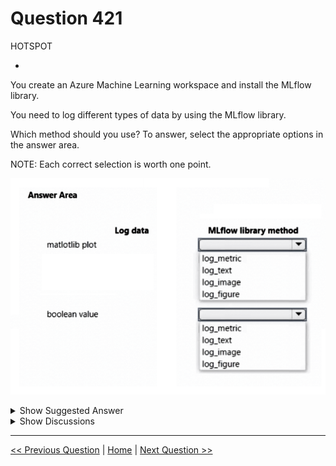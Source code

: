 # Question 421

HOTSPOT

-

You create an Azure Machine Learning workspace and install the MLflow library.

You need to log different types of data by using the MLflow library.

Which method should you use? To answer, select the appropriate options in the answer area.

NOTE: Each correct selection is worth one point.

![Question Image](images/q421_q_image473.png)

<details>
  <summary>Show Suggested Answer</summary>

  <img src="images/q421_ans_0_image474.png" alt="Answer Image"><br>

</details>

<details>
  <summary>Show Discussions</summary>

<blockquote><p><strong>phdykd</strong> <code>(Thu 27 Jul 2023 17:32)</code> - <em>Upvotes: 4</em></p><p>Log matlotlib plot or image file---mlflow.log_figure(fig, &quot;figure.png&quot;)
Log numpy metrics or PIL image objects	mlflow.log_image(img, &quot;figure.png&quot;)
Log a boolean value---mlflow.log_metric(&quot;my_metric&quot;, 0).
so given answer is correct!</p></blockquote>
<blockquote><p><strong>adamcodes716</strong> <code>(Wed 26 Apr 2023 11:44)</code> - <em>Upvotes: 2</em></p><p>Looks right
https://learn.microsoft.com/en-us/azure/machine-learning/how-to-log-view-metrics?view=azureml-api-2&amp;tabs=interactive#logging-images</p></blockquote>
<blockquote><p><strong>damaldon</strong> <code>(Fri 07 Jul 2023 17:04)</code> - <em>Upvotes: 2</em></p><p>According to you link:
matlotlib --&gt; log image
Boolean --&gt; log metric</p></blockquote>
<blockquote><p><strong>Vince_1</strong> <code>(Sat 31 Aug 2024 10:15)</code> - <em>Upvotes: 1</em></p><p>Actually, if you really look at the documentation properly you would notice that log_image is for &quot; numpy metrics or PIL image objects&quot; while log_figure is for &quot;matlotlib plot or image file&quot; under the section of Log Images.
So, the answer is correct:
https://learn.microsoft.com/en-us/azure/machine-learning/how-to-log-view-metrics?view=azureml-api-2&amp;tabs=interactive#log-images</p></blockquote>

</details>

---

[<< Previous Question](question_420.md) | [Home](/index.md) | [Next Question >>](question_422.md)
